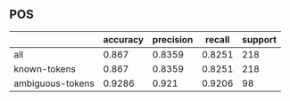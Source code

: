 
## POS

|                  | accuracy | precision | recall | support |
|------------------|----------|-----------|--------|---------|
| all              | 0.867    | 0.8359    | 0.8251 | 218     |
| known-tokens     | 0.867    | 0.8359    | 0.8251 | 218     |
| ambiguous-tokens | 0.9286   | 0.921     | 0.9206 | 98      |


